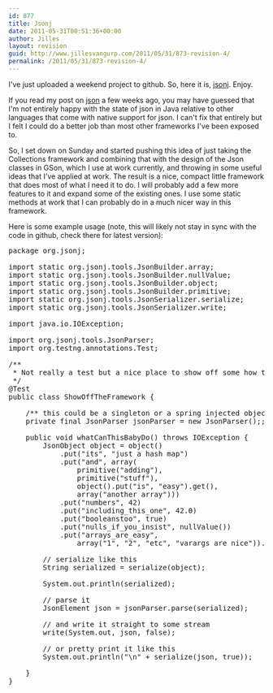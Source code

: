 ```yaml
---
id: 877
title: Jsonj
date: 2011-05-31T00:51:36+00:00
author: Jilles
layout: revision
guid: http://www.jillesvangurp.com/2011/05/31/873-revision-4/
permalink: /2011/05/31/873-revision-4/
---
```

I've just uploaded a weekend project to github. So, here it is, <a href=" https://github.com/jillesvangurp/jsonj">jsonj</a>. Enjoy.

If you read my post on <a href="http://www.jillesvangurp.com/2011/04/02/on-java-json-and-complexity/">json</a> a few weeks ago, you may have guessed that I'm not entirely happy with the state of json in Java relative to other languages that come with native support for json. I can't fix that entirely but I felt I could do a better job than most other frameworks I've been exposed to.

So, I set down on Sunday and started pushing this idea of just taking the Collections framework and combining that with the design of the Json classes in GSon, which I use at work currently, and throwing in some useful ideas that I've applied at work. The result is a nice, compact little framework that does most of what I need it to do. I will probably add a few more features to it and expand some of the existing ones. I use some static methods at work that I can probably do in a much nicer way in this framework. 



Here is some example usage (note, this will likely not stay in sync with the code in github, check there for latest version):

<pre lang="JAVA" line="1">
package org.jsonj;

import static org.jsonj.tools.JsonBuilder.array;
import static org.jsonj.tools.JsonBuilder.nullValue;
import static org.jsonj.tools.JsonBuilder.object;
import static org.jsonj.tools.JsonBuilder.primitive;
import static org.jsonj.tools.JsonSerializer.serialize;
import static org.jsonj.tools.JsonSerializer.write;

import java.io.IOException;

import org.jsonj.tools.JsonParser;
import org.testng.annotations.Test;

/**
 * Not really a test but a nice place to show off some how to use this.
 */
@Test
public class ShowOffTheFramework {

	/** this could be a singleton or a spring injected object, threadsafe of course. */
	private final JsonParser jsonParser = new JsonParser();;

	public void whatCanThisBabyDo() throws IOException {
		JsonObject object = object()
			.put("its", "just a hash map")
			.put("and", array(
				primitive("adding"),
				primitive("stuff"),
				object().put("is", "easy").get(),
				array("another array")))
			.put("numbers", 42)
			.put("including_this_one", 42.0)
			.put("booleanstoo", true)
			.put("nulls_if_you_insist", nullValue())
			.put("arrays_are_easy",
				array("1", "2", "etc", "varargs are nice")).get();

		// serialize like this
		String serialized = serialize(object);

		System.out.println(serialized);

		// parse it
		JsonElement json = jsonParser.parse(serialized);

		// and write it straight to some stream
		write(System.out, json, false);

		// or pretty print it like this
		System.out.println("\n" + serialize(json, true));

	}
}
</pre>






